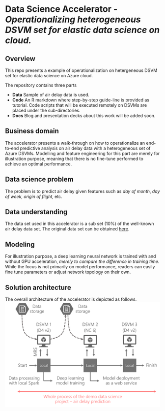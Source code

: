 # Data Science Accelerator - *Operationalizing heterogeneous DSVM set for elastic data science on cloud.*

## Overview

This repo presents a example of operationalization on hetergeneous DSVM set for elastic data science on Azure cloud. 

The repository contains three parts

- **Data** Sample of air delay data is used. 
- **Code** An R markdown where step-by-step guide-line is provided as tutorial. Code scripts that will be executed remotely on DSVMs are placed under the sub-directories. 
- **Docs** Blog and presentation decks about this work will be added soon. 

## Business domain

The accelerator presents a walk-through on how to operationalize an end-to-end predictive analysis on air delay data with a heterogeneous set of Azure DSVMs. Modelling and feature engineering for this part are merely for illustration purpose, meaning that there is no fine-tune performed to achieve an optimal performance. 

## Data science problem

The problem is to predict air delay given features such as *day of month*, *day of week*, *origin of flight*, etc.

## Data understanding

The data set used in this accelerator is a sub set (10%) of the well-known air delay data set. The original data set can be obtained [here](https://packages.revolutionanalytics.com/datasets/).

## Modeling

For illustration purpose, a deep learning neural network is trained with and without GPU acceleration, *merely to compare the difference in training time*. While the focus is not primarily on model performance, readers can easily fine tune parameters or adjust network topology on their own. 

## Solution architecture

The overall architecture of the accelerator is depicted as follows.
![Diagram of elastic use of DSVM for an air delay prediction project. DSVMs with different sizes and features are deployed to meet the requirements from each sub-tasks in the project.](Docs/misc/architecture.png)